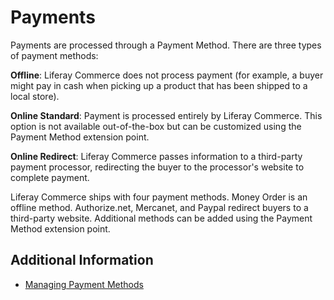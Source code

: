 # Payments

Payments are processed through a Payment Method. There are three types of payment methods:

**Offline**: Liferay Commerce does not process payment (for example, a buyer might pay in cash when picking up a product that has been shipped to a local store).

**Online Standard**: Payment is processed entirely by Liferay Commerce. This option is not available out-of-the-box but can be customized using the Payment Method extension point.

**Online Redirect**: Liferay Commerce passes information to a third-party payment processor, redirecting the buyer to the processor's website to complete payment.

Liferay Commerce ships with four payment methods. Money Order is an offline method. Authorize.net, Mercanet, and Paypal redirect buyers to a third-party website. Additional methods can be added using the Payment Method extension point.

## Additional Information

* [Managing Payment Methods](./managing-payment-methods/README.md)

